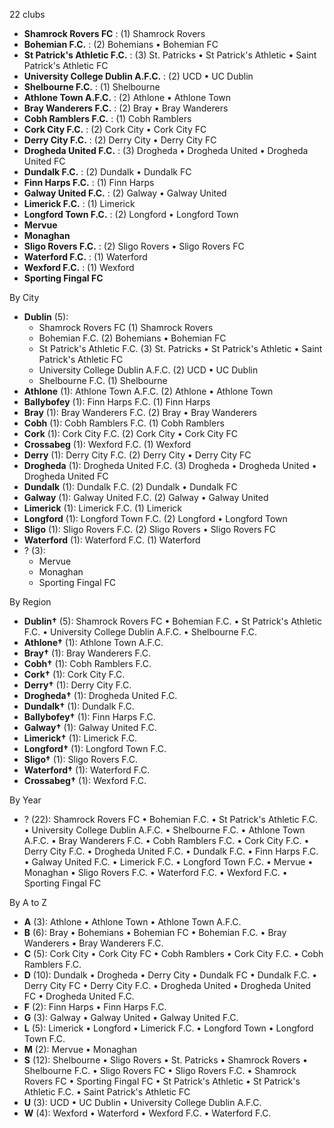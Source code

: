 22 clubs

- **Shamrock Rovers FC** : (1) Shamrock Rovers
- **Bohemian F.C.** : (2) Bohemians • Bohemian FC
- **St Patrick's Athletic F.C.** : (3) St. Patricks • St Patrick's Athletic • Saint Patrick's Athletic FC
- **University College Dublin A.F.C.** : (2) UCD • UC Dublin
- **Shelbourne F.C.** : (1) Shelbourne
- **Athlone Town A.F.C.** : (2) Athlone • Athlone Town
- **Bray Wanderers F.C.** : (2) Bray • Bray Wanderers
- **Cobh Ramblers F.C.** : (1) Cobh Ramblers
- **Cork City F.C.** : (2) Cork City • Cork City FC
- **Derry City F.C.** : (2) Derry City • Derry City FC
- **Drogheda United F.C.** : (3) Drogheda • Drogheda United • Drogheda United FC
- **Dundalk F.C.** : (2) Dundalk • Dundalk FC
- **Finn Harps F.C.** : (1) Finn Harps
- **Galway United F.C.** : (2) Galway • Galway United
- **Limerick F.C.** : (1) Limerick
- **Longford Town F.C.** : (2) Longford • Longford Town
- **Mervue**
- **Monaghan**
- **Sligo Rovers F.C.** : (2) Sligo Rovers • Sligo Rovers FC
- **Waterford F.C.** : (1) Waterford
- **Wexford F.C.** : (1) Wexford
- **Sporting Fingal FC**




By City

- **Dublin** (5): 
  - Shamrock Rovers FC  (1) Shamrock Rovers
  - Bohemian F.C.  (2) Bohemians • Bohemian FC
  - St Patrick's Athletic F.C.  (3) St. Patricks • St Patrick's Athletic • Saint Patrick's Athletic FC
  - University College Dublin A.F.C.  (2) UCD • UC Dublin
  - Shelbourne F.C.  (1) Shelbourne
- **Athlone** (1): Athlone Town A.F.C.  (2) Athlone • Athlone Town
- **Ballybofey** (1): Finn Harps F.C.  (1) Finn Harps
- **Bray** (1): Bray Wanderers F.C.  (2) Bray • Bray Wanderers
- **Cobh** (1): Cobh Ramblers F.C.  (1) Cobh Ramblers
- **Cork** (1): Cork City F.C.  (2) Cork City • Cork City FC
- **Crossabeg** (1): Wexford F.C.  (1) Wexford
- **Derry** (1): Derry City F.C.  (2) Derry City • Derry City FC
- **Drogheda** (1): Drogheda United F.C.  (3) Drogheda • Drogheda United • Drogheda United FC
- **Dundalk** (1): Dundalk F.C.  (2) Dundalk • Dundalk FC
- **Galway** (1): Galway United F.C.  (2) Galway • Galway United
- **Limerick** (1): Limerick F.C.  (1) Limerick
- **Longford** (1): Longford Town F.C.  (2) Longford • Longford Town
- **Sligo** (1): Sligo Rovers F.C.  (2) Sligo Rovers • Sligo Rovers FC
- **Waterford** (1): Waterford F.C.  (1) Waterford
- ? (3): 
  - Mervue 
  - Monaghan 
  - Sporting Fingal FC 




By Region

- **Dublin†** (5):   Shamrock Rovers FC • Bohemian F.C. • St Patrick's Athletic F.C. • University College Dublin A.F.C. • Shelbourne F.C.
- **Athlone†** (1):   Athlone Town A.F.C.
- **Bray†** (1):   Bray Wanderers F.C.
- **Cobh†** (1):   Cobh Ramblers F.C.
- **Cork†** (1):   Cork City F.C.
- **Derry†** (1):   Derry City F.C.
- **Drogheda†** (1):   Drogheda United F.C.
- **Dundalk†** (1):   Dundalk F.C.
- **Ballybofey†** (1):   Finn Harps F.C.
- **Galway†** (1):   Galway United F.C.
- **Limerick†** (1):   Limerick F.C.
- **Longford†** (1):   Longford Town F.C.
- **Sligo†** (1):   Sligo Rovers F.C.
- **Waterford†** (1):   Waterford F.C.
- **Crossabeg†** (1):   Wexford F.C.




By Year

- ? (22):   Shamrock Rovers FC • Bohemian F.C. • St Patrick's Athletic F.C. • University College Dublin A.F.C. • Shelbourne F.C. • Athlone Town A.F.C. • Bray Wanderers F.C. • Cobh Ramblers F.C. • Cork City F.C. • Derry City F.C. • Drogheda United F.C. • Dundalk F.C. • Finn Harps F.C. • Galway United F.C. • Limerick F.C. • Longford Town F.C. • Mervue • Monaghan • Sligo Rovers F.C. • Waterford F.C. • Wexford F.C. • Sporting Fingal FC






By A to Z

- **A** (3): Athlone • Athlone Town • Athlone Town A.F.C.
- **B** (6): Bray • Bohemians • Bohemian FC • Bohemian F.C. • Bray Wanderers • Bray Wanderers F.C.
- **C** (5): Cork City • Cork City FC • Cobh Ramblers • Cork City F.C. • Cobh Ramblers F.C.
- **D** (10): Dundalk • Drogheda • Derry City • Dundalk FC • Dundalk F.C. • Derry City FC • Derry City F.C. • Drogheda United • Drogheda United FC • Drogheda United F.C.
- **F** (2): Finn Harps • Finn Harps F.C.
- **G** (3): Galway • Galway United • Galway United F.C.
- **L** (5): Limerick • Longford • Limerick F.C. • Longford Town • Longford Town F.C.
- **M** (2): Mervue • Monaghan
- **S** (12): Shelbourne • Sligo Rovers • St. Patricks • Shamrock Rovers • Shelbourne F.C. • Sligo Rovers FC • Sligo Rovers F.C. • Shamrock Rovers FC • Sporting Fingal FC • St Patrick's Athletic • St Patrick's Athletic F.C. • Saint Patrick's Athletic FC
- **U** (3): UCD • UC Dublin • University College Dublin A.F.C.
- **W** (4): Wexford • Waterford • Wexford F.C. • Waterford F.C.




